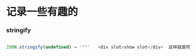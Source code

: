 # 记录一些有趣的


### stringify

```javascript

JSON.stringify(undefined) = '""'   <div slot>show slot</div>  这样就是符合这个情况  然后会获取slot name="default"的去匹配

```

